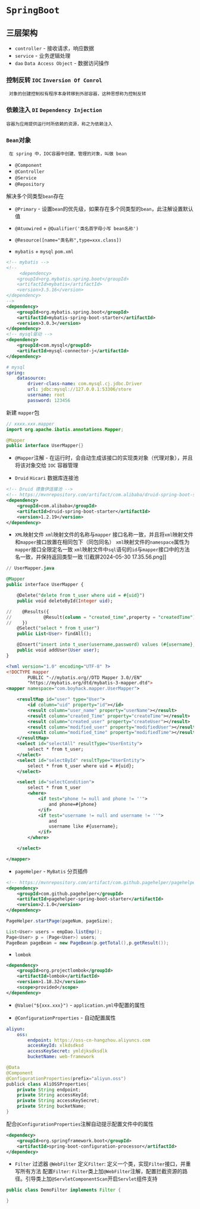 # `SpringBoot`

## 三层架构

-   `controller` - 接收请求，响应数据
-   `service` - 业务逻辑处理
-   `dao` `Data Access Object` - 数据访问操作

### 控制反转 `IOC` `Inversion Of Conrol`

     对象的创建控制权有程序本身转移到外部容器，这种思想称为控制反转

### 依赖注入 `DI` `Dependency Injection`

    容器为应用提供运行时所依赖的资源，称之为依赖注入

### `Bean`对象

     在 spring 中，IOC容器中创建、管理的对象，叫做 bean

-   `@Component`
-   `@Controller`
-   `@Service`
-   `@Repository`

解决多个同类型`bean`存在

-   `@Primary` - 设置`bean`的优先级，如果存在多个同类型的`bean`，此注解设置默认值
-   `@Atuowired` + `@Qualifier('类名首字母小写 bean名称')`
-   `@Resource([name="类名称",type=xxx.class])`

-   `mybatis` + `mysql` `pom.xml`

```xml
<!-- mybatis -->
<!--
	 <dependency>
	<groupId>org.mybatis.spring.boot</groupId>
	<artifactId>mybatis</artifactId>
	<version>3.5.16</version>
</dependency>
-->
<dependency>
	<groupId>org.mybatis.spring.boot</groupId>
	<artifactId>mybatis-spring-boot-starter</artifactId>
	<version>3.0.3</version>
</dependency>
<!-- mysql驱动 -->
<dependency>
	<groupId>com.mysql</groupId>
	<artifactId>mysql-connector-j</artifactId>
</dependency>
```

```yml
# mysql
spring:
    datasource:
        driver-class-name: com.mysql.cj.jdbc.Driver
        url: jdbc:mysql://127.0.0.1:53306/store
        username: root
        password: 123456
```

新建 `mapper`包

```java
// xxxx.xxx.mapper
import org.apache.ibatis.annotations.Mapper;

@Mapper
public interface UserMapper{}
```

-   `@Mapper`注解 - 在运行时，会自动生成该接口的实现类对象（代理对象），并且将该对象交给 `IOC` 容器管理

-   `Druid` `Hicari` 数据库连接池

```xml
<!-- Druid 德鲁伊连接池 -->
<!-- https://mvnrepository.com/artifact/com.alibaba/druid-spring-boot-starter -->
<dependency>
    <groupId>com.alibaba</groupId>
    <artifactId>druid-spring-boot-starter</artifactId>
    <version>1.2.19</version>
</dependency>

```

-   `XML`映射文件
    `xml`映射文件的名称与`mapper` 接口名称一致，并且将`xml`映射文件和`mapper`接口放置在相同包下（同包同名）
    `xml`映射文件的`namespace`属性为`mapper`接口全限定名一致
    `xml`映射文件中`sql`语句的`id`与`mapper`接口中的方法名一致，并保持返回类型一致
    ![[截屏2024-05-30 17.35.56.png]]

```sql
// UserMapper.java

@Mapper
public interface UserMapper {

    @Delete("delete from t_user where uid = #{uid}")
    public void deleteById(Integer uid);

//    @Results({
//            @Result(column = "created_time",property = "createdTime")
//    })
    @Select("select * from t_user")
    public List<User> findAll();

    @Insert("insert into t_user(username,password) values (#{username}, #{password})")
    public void addUser(User user);
}
```

```xml
<?xml version="1.0" encoding="UTF-8" ?>
<!DOCTYPE mapper
        PUBLIC "-//mybatis.org//DTD Mapper 3.0//EN"
        "https://mybatis.org/dtd/mybatis-3-mapper.dtd">
<mapper namespace="com.boyhack.mapper.UserMapper">

    <resultMap id="user" type="User">
        <id column="uid" property="id"></id>
        <result column="user_name" property="userName"></result>
        <result column="created_Time" property="createTime"></result>
        <result column="created_user" property="createUser"></result>
        <result column="modified_user" property="modifiedUser"></result>
        <result column="modified_time" property="modifiedTime"></result>
    </resultMap>
    <select id="selectAll" resultType="UserEntity">
        select * from t_user;
    </select>
    <select id="selectById" resultType="UserEntity">
        select * from t_user where uid = #{uid};
    </select>

    <select id="selectCondition">
        select * from t_user
        <where>
            <if test="phone != null and phone != ''">
                and phone=#{phone}
            </if>
            <if test="username != null and username != ''">
                and
                username like #{username};
            </if>
        </where>

    </select>

</mapper>
```

-   `pageHelper` - `MyBatis` 分页插件

```xml
<!-- https://mvnrepository.com/artifact/com.github.pagehelper/pagehelper-spring-boot-starter -->
<dependency>
    <groupId>com.github.pagehelper</groupId>
    <artifactId>pagehelper-spring-boot-starter</artifactId>
    <version>2.1.0</version>
</dependency>
```

```java
PageHelper.startPage(pageNum, pageSize);

List<User> users = empDao.listEmp();
Page<User> p = (Page<User>) users;
PageBean pageBean = new PageBean(p.getTotal(),p.getResult());
```

-   `lombok`

```xml
<dependency>
    <groupId>org.projectlombok</groupId>
    <artifactId>lombok</artifactId>
    <version>1.18.32</version>
    <scope>provided</scope>
</dependency>
```

-   `@Value("${xxx.xxx}")` - `application.yml`中配置的属性

-   `@ConfigurationProperties` - 自动配置属性

```yml
aliyun:
    oss:
        endpoint: https://oss-cn-hangzhou.aliyuncs.com
        accesKeyId: xlkdsdksd
        accessKeySecret: ymldjksdksdlk
        bucketName: web-framework
```

```java
@Data
@Component
@ConfigurationProperties(prefix="aliyun.oss")
publick class AliOSSProperties{
	private String endpoint;
	private String accessKeyId;
	private String accessKeySecret;
	private String bucketName;
}
```

配合`@ConfigurationProperties`注解自动提示配置文件中的属性

```xml
<dependecy>
	<groupId>org.springframework.boot</groupId>
	<artifactId>spring-boot-configuration-processor</artifactId>
</dependecy>
```

-   `Filter` 过滤器 `@WebFilter`
    定义`Filter`: 定义一个类，实现`Filter`接口，并重写所有方法
    配置`Filter`: `Filter`类上加`@WebFilter`注解，配置拦截资源的路径。引导类上加`@ServletComponentScan`开启`Servlet`组件支持

```java
public class DemoFilter implements Filter {

}
```
